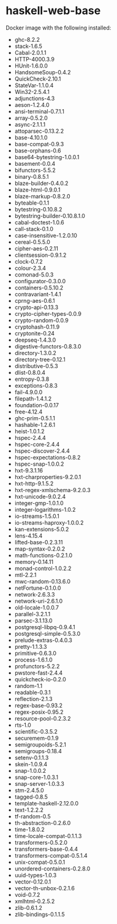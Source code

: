# haskell-web-base

Docker image with the following installed:
* ghc-8.2.2
* stack-1.6.5
*	Cabal-2.0.1.1
*	HTTP-4000.3.9
*	HUnit-1.6.0.0
*	HandsomeSoup-0.4.2
*	QuickCheck-2.10.1
*	StateVar-1.1.0.4
*	Win32-2.5.4.1
*	adjunctions-4.3
*	aeson-1.2.4.0
*	ansi-terminal-0.7.1.1
*	array-0.5.2.0
*	async-2.1.1.1
*	attoparsec-0.13.2.2
*	base-4.10.1.0
*	base-compat-0.9.3
*	base-orphans-0.6
*	base64-bytestring-1.0.0.1
*	basement-0.0.4
*	bifunctors-5.5.2
*	binary-0.8.5.1
*	blaze-builder-0.4.0.2
*	blaze-html-0.9.0.1
*	blaze-markup-0.8.2.0
*	byteable-0.1.1
*	bytestring-0.10.8.2
*	bytestring-builder-0.10.8.1.0
*	cabal-doctest-1.0.6
*	call-stack-0.1.0
*	case-insensitive-1.2.0.10
*	cereal-0.5.5.0
*	cipher-aes-0.2.11
*	clientsession-0.9.1.2
*	clock-0.7.2
*	colour-2.3.4
*	comonad-5.0.3
*	configurator-0.3.0.0
*	containers-0.5.10.2
*	contravariant-1.4.1
*	cprng-aes-0.6.1
*	crypto-api-0.13.3
*	crypto-cipher-types-0.0.9
*	crypto-random-0.0.9
*	cryptohash-0.11.9
*	cryptonite-0.24
*	deepseq-1.4.3.0
*	digestive-functors-0.8.3.0
*	directory-1.3.0.2
*	directory-tree-0.12.1
*	distributive-0.5.3
*	dlist-0.8.0.4
*	entropy-0.3.8
*	exceptions-0.8.3
*	fail-4.9.0.0
*	filepath-1.4.1.2
*	foundation-0.0.17
*	free-4.12.4
*	ghc-prim-0.5.1.1
*	hashable-1.2.6.1
*	heist-1.0.1.2
*	hspec-2.4.4
*	hspec-core-2.4.4
*	hspec-discover-2.4.4
*	hspec-expectations-0.8.2
*	hspec-snap-1.0.0.2
*	hxt-9.3.1.16
*	hxt-charproperties-9.2.0.1
*	hxt-http-9.1.5.2
*	hxt-regex-xmlschema-9.2.0.3
*	hxt-unicode-9.0.2.4
*	integer-gmp-1.0.1.0
*	integer-logarithms-1.0.2
*	io-streams-1.5.0.1
*	io-streams-haproxy-1.0.0.2
*	kan-extensions-5.0.2
*	lens-4.15.4
*	lifted-base-0.2.3.11
*	map-syntax-0.2.0.2
*	math-functions-0.2.1.0
*	memory-0.14.11
*	monad-control-1.0.2.2
*	mtl-2.2.1
*	mwc-random-0.13.6.0
*	netFortune-0.1.0.0
*	network-2.6.3.3
*	network-uri-2.6.1.0
*	old-locale-1.0.0.7
*	parallel-3.2.1.1
*	parsec-3.1.13.0
*	postgresql-libpq-0.9.4.1
*	postgresql-simple-0.5.3.0
*	prelude-extras-0.4.0.3
*	pretty-1.1.3.3
*	primitive-0.6.3.0
*	process-1.6.1.0
*	profunctors-5.2.2
*	pwstore-fast-2.4.4
*	quickcheck-io-0.2.0
*	random-1.1
*	readable-0.3.1
*	reflection-2.1.3
*	regex-base-0.93.2
*	regex-posix-0.95.2
*	resource-pool-0.2.3.2
*	rts-1.0
*	scientific-0.3.5.2
*	securemem-0.1.9
*	semigroupoids-5.2.1
*	semigroups-0.18.4
*	setenv-0.1.1.3
*	skein-1.0.9.4
*	snap-1.0.0.2
*	snap-core-1.0.3.1
*	snap-server-1.0.3.3
*	stm-2.4.5.0
*	tagged-0.8.5
*	template-haskell-2.12.0.0
*	text-1.2.2.2
*	tf-random-0.5
*	th-abstraction-0.2.6.0
*	time-1.8.0.2
*	time-locale-compat-0.1.1.3
*	transformers-0.5.2.0
*	transformers-base-0.4.4
*	transformers-compat-0.5.1.4
*	unix-compat-0.5.0.1
*	unordered-containers-0.2.8.0
*	uuid-types-1.0.3
*	vector-0.12.0.1
*	vector-th-unbox-0.2.1.6
*	void-0.7.2
*	xmlhtml-0.2.5.2
*	zlib-0.6.1.2
*	zlib-bindings-0.1.1.5
